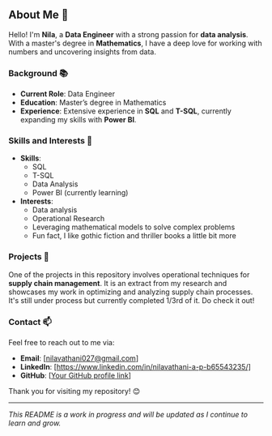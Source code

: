 ## About Me 🌟

Hello! I'm **Nila**, a **Data Engineer** with a strong passion for **data analysis**. With a master's degree in **Mathematics**, I have a deep love for working with numbers and uncovering insights from data.

### Background 📚

- **Current Role**: Data Engineer
- **Education**: Master’s degree in Mathematics
- **Experience**: Extensive experience in **SQL** and **T-SQL**, currently expanding my skills with **Power BI**.

### Skills and Interests 🎯

- **Skills**: 
  - SQL
  - T-SQL
  - Data Analysis
  - Power BI (currently learning)
- **Interests**: 
  - Data analysis
  - Operational Research
  - Leveraging mathematical models to solve complex problems
  - Fun fact, I like gothic fiction and thriller books a little bit more

### Projects 🚀

One of the projects in this repository involves operational techniques for **supply chain management**. It is an extract from my research and showcases my work in optimizing and analyzing supply chain processes. It's still under process but currently completed 1/3rd of it. Do check it out!

### Contact 📫

Feel free to reach out to me via:

- **Email**: [nilavathani027@gmail.com]
- **LinkedIn**: [https://www.linkedin.com/in/nilavathani-a-p-b65543235/]
- **GitHub**: [[Your GitHub profile link](https://github.com/NilavathaniAP/MyProjects)]

Thank you for visiting my repository! 😊

---

*This README is a work in progress and will be updated as I continue to learn and grow.*
